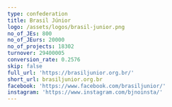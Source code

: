 ```yaml
---
type: confederation
title: Brasil Júnior
logo: /assets/logos/brasil-junior.png
no_of_JEs: 800
no_of_JEurs: 20000
no_of_projects: 18302
turnover: 29400005
conversion_rate: 0.2576
skip: false
full_url: 'https://brasiljunior.org.br/'
short_url: brasiljunior.org.br
facebook: 'https://www.facebook.com/brasiljunior/'
instagram: 'https://www.instagram.com/bjnoinsta/'
---
```


